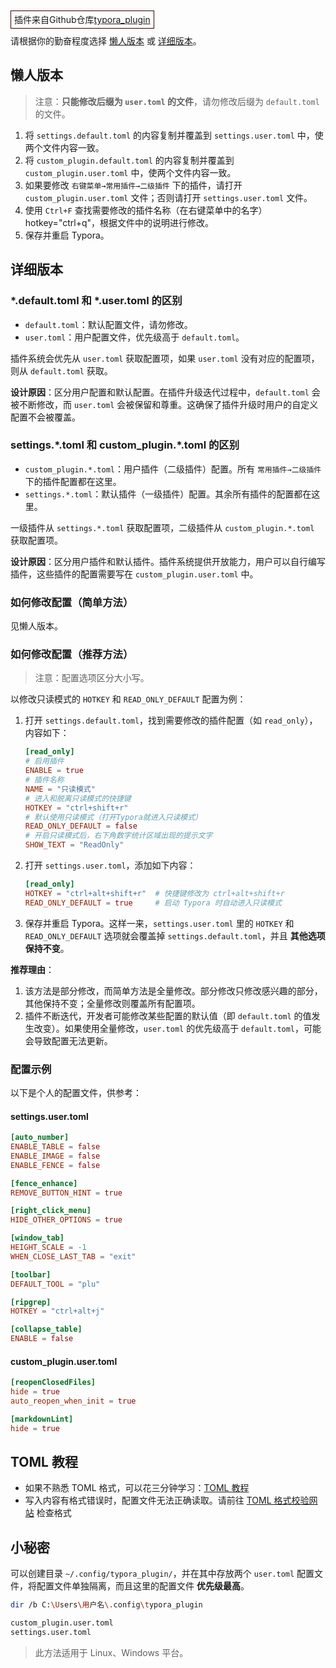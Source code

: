 <span style="border:1px solid #330000;padding:5px;">插件来自Github仓库[typora_plugin](https://github.com/obgnail/typora_plugin)</span>

请根据你的勤奋程度选择 [懒人版本](#懒人版本) 或 [详细版本](#详细版本)。

## 懒人版本

> 注意：**只能修改后缀为 `user.toml` 的文件**，请勿修改后缀为 `default.toml` 的文件。

1. 将 `settings.default.toml` 的内容复制并覆盖到 `settings.user.toml` 中，使两个文件内容一致。
2. 将 `custom_plugin.default.toml` 的内容复制并覆盖到 `custom_plugin.user.toml` 中，使两个文件内容一致。
3. 如果要修改 `右键菜单→常用插件→二级插件` 下的插件，请打开 `custom_plugin.user.toml` 文件；否则请打开 `settings.user.toml` 文件。
4. 使用 `Ctrl+F` 查找需要修改的插件名称（在右键菜单中的名字）hotkey="ctrl+q"，根据文件中的说明进行修改。
5. 保存并重启 Typora。



## 详细版本

### \*.default.toml 和 \*.user.toml 的区别

- `default.toml`：默认配置文件，请勿修改。
- `user.toml`：用户配置文件，优先级高于 `default.toml`。

插件系统会优先从 `user.toml` 获取配置项，如果 `user.toml` 没有对应的配置项，则从 `default.toml` 获取。

**设计原因**：区分用户配置和默认配置。在插件升级迭代过程中，`default.toml` 会被不断修改，而 `user.toml` 会被保留和尊重。这确保了插件升级时用户的自定义配置不会被覆盖。



### settings.\*.toml 和 custom_plugin.\*.toml 的区别

- `custom_plugin.*.toml`：用户插件（二级插件）配置。所有 `常用插件→二级插件` 下的插件配置都在这里。
- `settings.*.toml`：默认插件（一级插件）配置。其余所有插件的配置都在这里。

一级插件从 `settings.*.toml` 获取配置项，二级插件从 `custom_plugin.*.toml` 获取配置项。

**设计原因**：区分用户插件和默认插件。插件系统提供开放能力，用户可以自行编写插件，这些插件的配置需要写在 `custom_plugin.user.toml` 中。



### 如何修改配置（简单方法）

见懒人版本。



### 如何修改配置（推荐方法）

> 注意：配置选项区分大小写。

以修改只读模式的 `HOTKEY` 和 `READ_ONLY_DEFAULT` 配置为例：

1. 打开 `settings.default.toml`，找到需要修改的插件配置（如 `read_only`），内容如下：

   ```toml
   [read_only]
   # 启用插件
   ENABLE = true
   # 插件名称
   NAME = "只读模式"
   # 进入和脱离只读模式的快捷键
   HOTKEY = "ctrl+shift+r"
   # 默认使用只读模式（打开Typora就进入只读模式）
   READ_ONLY_DEFAULT = false
   # 开启只读模式后，右下角数字统计区域出现的提示文字
   SHOW_TEXT = "ReadOnly"
   ```

2. 打开 `settings.user.toml`，添加如下内容：

   ```toml
   [read_only]
   HOTKEY = "ctrl+alt+shift+r"  # 快捷键修改为 ctrl+alt+shift+r
   READ_ONLY_DEFAULT = true     # 启动 Typora 时自动进入只读模式
   ```

3. 保存并重启 Typora。这样一来，`settings.user.toml` 里的 `HOTKEY` 和 `READ_ONLY_DEFAULT` 选项就会覆盖掉 `settings.default.toml`，并且 **其他选项保持不变**。

**推荐理由**：

1. 该方法是部分修改，而简单方法是全量修改。部分修改只修改感兴趣的部分，其他保持不变；全量修改则覆盖所有配置项。
2. 插件不断迭代，开发者可能修改某些配置的默认值（即 `default.toml` 的值发生改变）。如果使用全量修改，`user.toml` 的优先级高于 `default.toml`，可能会导致配置无法更新。



### 配置示例

以下是个人的配置文件，供参考：

#### settings.user.toml

```toml
[auto_number]
ENABLE_TABLE = false
ENABLE_IMAGE = false
ENABLE_FENCE = false

[fence_enhance]
REMOVE_BUTTON_HINT = true

[right_click_menu]
HIDE_OTHER_OPTIONS = true

[window_tab]
HEIGHT_SCALE = -1
WHEN_CLOSE_LAST_TAB = "exit"

[toolbar]
DEFAULT_TOOL = "plu"

[ripgrep]
HOTKEY = "ctrl+alt+j"

[collapse_table]
ENABLE = false
```



#### custom_plugin.user.toml

```toml
[reopenClosedFiles]
hide = true
auto_reopen_when_init = true

[markdownLint]
hide = true
```



## TOML 教程

- 如果不熟悉 TOML 格式，可以花三分钟学习：[TOML 教程](https://toml.io/cn/v1.0.0)
- 写入内容有格式错误时，配置文件无法正确读取。请前往 [TOML 格式校验网站](https://www.bejson.com/validators/toml_editor/) 检查格式



## 小秘密

可以创建目录 `~/.config/typora_plugin/`，并在其中存放两个 `user.toml` 配置文件，将配置文件单独隔离，而且这里的配置文件 **优先级最高**。

```bash
dir /b C:\Users\用户名\.config\typora_plugin

custom_plugin.user.toml
settings.user.toml
```

> 此方法适用于 Linux、Windows 平台。


